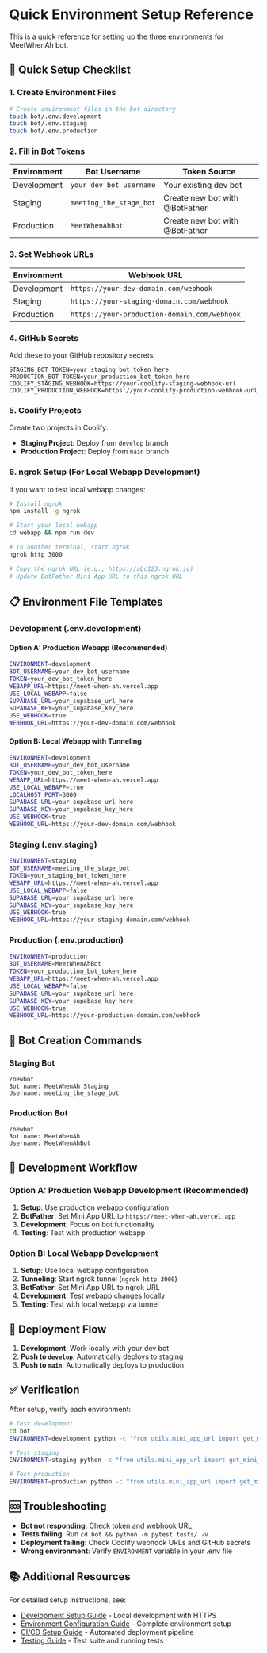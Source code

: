 # Quick Environment Setup Reference

This is a quick reference for setting up the three environments for MeetWhenAh bot.

## 🚀 Quick Setup Checklist

### 1. Create Environment Files

```bash
# Create environment files in the bot directory
touch bot/.env.development
touch bot/.env.staging
touch bot/.env.production
```

### 2. Fill in Bot Tokens

| Environment | Bot Username | Token Source |
|-------------|--------------|--------------|
| Development | `your_dev_bot_username` | Your existing dev bot |
| Staging | `meeting_the_stage_bot` | Create new bot with @BotFather |
| Production | `MeetWhenAhBot` | Create new bot with @BotFather |

### 3. Set Webhook URLs

| Environment | Webhook URL |
|-------------|-------------|
| Development | `https://your-dev-domain.com/webhook` |
| Staging | `https://your-staging-domain.com/webhook` |
| Production | `https://your-production-domain.com/webhook` |

### 4. GitHub Secrets

Add these to your GitHub repository secrets:

```
STAGING_BOT_TOKEN=your_staging_bot_token_here
PRODUCTION_BOT_TOKEN=your_production_bot_token_here
COOLIFY_STAGING_WEBHOOK=https://your-coolify-staging-webhook-url
COOLIFY_PRODUCTION_WEBHOOK=https://your-coolify-production-webhook-url
```

### 5. Coolify Projects

Create two projects in Coolify:

- **Staging Project**: Deploy from `develop` branch
- **Production Project**: Deploy from `main` branch

### 6. ngrok Setup (For Local Webapp Development)

If you want to test local webapp changes:

```bash
# Install ngrok
npm install -g ngrok

# Start your local webapp
cd webapp && npm run dev

# In another terminal, start ngrok
ngrok http 3000

# Copy the ngrok URL (e.g., https://abc123.ngrok.io)
# Update BotFather Mini App URL to this ngrok URL
```

## 📋 Environment File Templates

### Development (.env.development)

#### Option A: Production Webapp (Recommended)
```bash
ENVIRONMENT=development
BOT_USERNAME=your_dev_bot_username
TOKEN=your_dev_bot_token_here
WEBAPP_URL=https://meet-when-ah.vercel.app
USE_LOCAL_WEBAPP=false
SUPABASE_URL=your_supabase_url_here
SUPABASE_KEY=your_supabase_key_here
USE_WEBHOOK=true
WEBHOOK_URL=https://your-dev-domain.com/webhook
```

#### Option B: Local Webapp with Tunneling
```bash
ENVIRONMENT=development
BOT_USERNAME=your_dev_bot_username
TOKEN=your_dev_bot_token_here
WEBAPP_URL=https://meet-when-ah.vercel.app
USE_LOCAL_WEBAPP=true
LOCALHOST_PORT=3000
SUPABASE_URL=your_supabase_url_here
SUPABASE_KEY=your_supabase_key_here
USE_WEBHOOK=true
WEBHOOK_URL=https://your-dev-domain.com/webhook
```

### Staging (.env.staging)
```bash
ENVIRONMENT=staging
BOT_USERNAME=meeting_the_stage_bot
TOKEN=your_staging_bot_token_here
WEBAPP_URL=https://meet-when-ah.vercel.app
USE_LOCAL_WEBAPP=false
SUPABASE_URL=your_supabase_url_here
SUPABASE_KEY=your_supabase_key_here
USE_WEBHOOK=true
WEBHOOK_URL=https://your-staging-domain.com/webhook
```

### Production (.env.production)
```bash
ENVIRONMENT=production
BOT_USERNAME=MeetWhenAhBot
TOKEN=your_production_bot_token_here
WEBAPP_URL=https://meet-when-ah.vercel.app
USE_LOCAL_WEBAPP=false
SUPABASE_URL=your_supabase_url_here
SUPABASE_KEY=your_supabase_key_here
USE_WEBHOOK=true
WEBHOOK_URL=https://your-production-domain.com/webhook
```

## 🔧 Bot Creation Commands

### Staging Bot
```
/newbot
Bot name: MeetWhenAh Staging
Username: meeting_the_stage_bot
```

### Production Bot
```
/newbot
Bot name: MeetWhenAh
Username: MeetWhenAhBot
```

## 🚀 Development Workflow

### Option A: Production Webapp Development (Recommended)
1. **Setup**: Use production webapp configuration
2. **BotFather**: Set Mini App URL to `https://meet-when-ah.vercel.app`
3. **Development**: Focus on bot functionality
4. **Testing**: Test with production webapp

### Option B: Local Webapp Development
1. **Setup**: Use local webapp configuration
2. **Tunneling**: Start ngrok tunnel (`ngrok http 3000`)
3. **BotFather**: Set Mini App URL to ngrok URL
4. **Development**: Test webapp changes locally
5. **Testing**: Test with local webapp via tunnel

## 🚀 Deployment Flow

1. **Development**: Work locally with your dev bot
2. **Push to `develop`**: Automatically deploys to staging
3. **Push to `main`**: Automatically deploys to production

## ✅ Verification

After setup, verify each environment:

```bash
# Test development
cd bot
ENVIRONMENT=development python -c "from utils.mini_app_url import get_mini_app_url; print(get_mini_app_url('test'))"

# Test staging
ENVIRONMENT=staging python -c "from utils.mini_app_url import get_mini_app_url; print(get_mini_app_url('test'))"

# Test production
ENVIRONMENT=production python -c "from utils.mini_app_url import get_mini_app_url; print(get_mini_app_url('test'))"
```

## 🆘 Troubleshooting

- **Bot not responding**: Check token and webhook URL
- **Tests failing**: Run `cd bot && python -m pytest tests/ -v`
- **Deployment failing**: Check Coolify webhook URLs and GitHub secrets
- **Wrong environment**: Verify `ENVIRONMENT` variable in your .env file

## 📚 Additional Resources

For detailed setup instructions, see:
- [Development Setup Guide](./development-setup.md) - Local development with HTTPS
- [Environment Configuration Guide](./environment-configuration.md) - Complete environment setup
- [CI/CD Setup Guide](./ci-cd-setup.md) - Automated deployment pipeline
- [Testing Guide](./testing-guide.md) - Test suite and running tests
